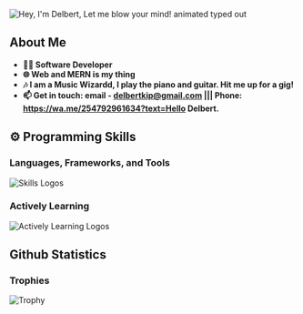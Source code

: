 ![Hey, I'm Delbert, Let me blow your mind! animated typed out](https://readme-typing-svg.demolab.com?font=Fira+Code&size=40&duration=2800&pause=2000&color=58A60F&center=true&vCenter=true&width=940&lines=Hey+I'm+Delbert,+Let+me+blow+your+mind!)


## About Me

- **👨‍💻 Software Developer**
- **🌐 Web and MERN is my thing**
- **🎶 I am a Music Wizardd, I play the piano and guitar. Hit me up for a gig!**
- **📫 Get in touch: email - delbertkip@gmail.com ||| Phone: https://wa.me/254792961634?text=Hello Delbert.**


## ⚙️ Programming Skills


### Languages, Frameworks, and Tools
![Skills Logos](https://skillicons.dev/icons?i=git,github,vite,html,css,js,react,java,py,mysql,php,mongodb,figma,flutter,vscode,linux,dart,ts)

### Actively Learning
![Actively Learning Logos](https://skillicons.dev/icons?i=js,express,mongodb,react,nodejs,zaure,fastapi,nextjs,ts)

## Github Statistics

### Trophies
![Trophy](https://github-profile-trophy.vercel.app/?username=Delbert-Kipyegon&theme=juicyfresh&no-frame=true&no-bg=true&row=1&column=7&title_color=2ED573)

